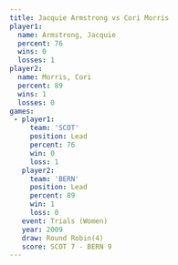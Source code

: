 ```yaml
---
title: Jacquie Armstrong vs Cori Morris
player1:                  
  name: Armstrong, Jacquie
  percent: 76             
  wins: 0                 
  losses: 1               
player2:                  
  name: Morris, Cori      
  percent: 89             
  wins: 1                 
  losses: 0               
games:
 - player1:        
     team: 'SCOT'  
     position: Lead
     percent: 76   
     win: 0        
     loss: 1       
   player2:        
     team: 'BERN'  
     position: Lead
     percent: 89   
     win: 1        
     loss: 0       
   event: Trials (Women) 
   year: 2009            
   draw: Round Robin(4)  
   score: SCOT 7 - BERN 9
---
```

